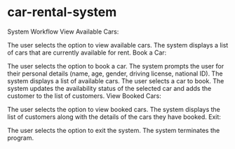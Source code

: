 # car-rental-system
System Workflow
View Available Cars:

The user selects the option to view available cars.
The system displays a list of cars that are currently available for rent.
Book a Car:

The user selects the option to book a car.
The system prompts the user for their personal details (name, age, gender, driving license, national ID).
The system displays a list of available cars.
The user selects a car to book.
The system updates the availability status of the selected car and adds the customer to the list of customers.
View Booked Cars:

The user selects the option to view booked cars.
The system displays the list of customers along with the details of the cars they have booked.
Exit:

The user selects the option to exit the system.
The system terminates the program.
